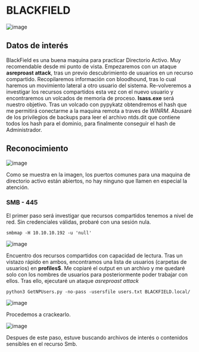 # BLACKFIELD

![image](https://user-images.githubusercontent.com/87484792/185927247-84e56c72-0f5e-4dc7-b4bf-1b05adfe5ef9.png)

## Datos de interés

BlackField es una buena maquina para practicar Directorio Activo. Muy recomendable desde mi punto de vista.
Empezaremos con un ataque **asreproast attack**, tras un previo descubrimiento de usuarios en un recurso compartido.
Recopilaremos información con bloodhound, tras lo cual haremos un movimiento lateral a otro usuario del sistema.
Re-volveremos a investigar los recursos compartidos esta vez con el nuevo usuario y encontraremos un volcados de memoria de proceso.
**lsass.exe** será nuestro objetivo. Tras un volcado con pypykatz obtendremos el hash que me permitirá conectarme a la maquina remota a traves de *WINRM*.
Abusaré de los privilegios de backups para leer el archivo ntds.dit que contiene todos los hash para el dominio, para finalmente conseguir el hash de Administrador.

## Reconocimiento

![image](https://user-images.githubusercontent.com/87484792/185928850-d7dfb56d-8a6c-46bb-bff0-59499a198f38.png)

Como se muestra en la imagen, los puertos comunes para una maquina de directorio activo están abiertos, no hay ninguno que llamen en especial la atención.

### SMB - 445

El primer paso será investigar que recursos compartidos tenemos a nivel de red. Sin credenciales válidas, probaré con una sesión nula.

`smbmap -H 10.10.10.192 -u 'null'`

![image](https://user-images.githubusercontent.com/87484792/185932051-41899009-64de-448c-8d24-fde4be501609.png)

Encuentro dos recursos compartidos con capacidad de lectura. 
Tras un vistazo rápido en ambos, encontramos una lista de usuarios (carpetas de usuarios) en **profiles$**.
Me copiaré el output en un archivo y me quedaré solo con los nombres de usuarios para posteriormente poder trabajar con ellos.
Tras ello, ejecutaré un ataque *asreproast attack* 

`python3 GetNPUsers.py -no-pass -usersfile users.txt BLACKFIELD.local/`

![image](https://user-images.githubusercontent.com/87484792/185952673-a95ce938-5f82-4eaf-948a-5986ccbfd835.png)

Procedemos a crackearlo.

![image](https://user-images.githubusercontent.com/87484792/185954026-279755ca-274f-4ab7-a0ae-0dc3abf4053e.png)

Despues de este paso, estuve buscando archivos de interés o contenidos sensibles en el recurso Smb.
